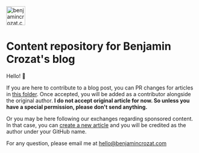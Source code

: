 <img src="https://github.com/benjamincrozat/content/assets/3613731/e7e6f773-ae78-4ce6-ba38-b29b94f715ec" height="50" alt="benjamincrozat.com" />

# Content repository for Benjamin Crozat's blog

Hello! 👋

If you are here to contribute to a blog post, you can PR changes for articles in [this folder](https://github.com/benjamincrozat/content/tree/main/content/posts). Once accepted, you will be added as a contributor alongside the original author. **I do not accept original article for now. So unless you have a special permission, please don't send anything.**

Or you may be here following our exchanges regarding sponsored content. In that case, you can [create a new article](https://github.com/benjamincrozat/content/new/main/posts) and you will be credited as the author under your GitHub name.

For any question, please email me at hello@benjamincrozat.com
